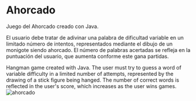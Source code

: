 # Ahorcado

Juego del Ahorcado creado con Java.  

El usuario debe tratar de adivinar una palabra de dificultad variable en un limitado número de intentos, representados mediante el dibujo de un monigote siendo ahorcado.
El número de palabras acertadas se refleja en la puntuación del usuario, que aumenta conforme este gana partidas.

Hangman game created with Java.
The user must try to guess a word of variable difficulty in a limited number of attempts, represented by the drawing of a stick figure being hanged.
The number of correct words is reflected in the user's score, which increases as the user wins games.
![ahorcado](https://github.com/ricardobar96/Ahorcado/assets/73242474/1a68879f-9202-4396-91c1-afa87d35e98e)
